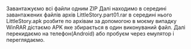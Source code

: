 Завантажуємо всі файли одним ZIP 
Далі находимо в середині завантажених файлів архів LittleStory.part01.rar
в середині нього LittleStory.apk розбите по архівам за допомогою в моєму випадку WinRAR дістаємо APK яке збирається в один виконуваний файл.
Далі перекидаємо на телефон(Android) або пробуєм через емулятор і переглядаємо.
